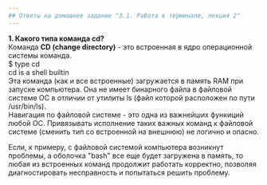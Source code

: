```yaml
---
## Ответы на домашнее задание "3.1. Работа в терминале, лекция 2" 
---
```

                    
<strong>1. Какого типа команда cd?</strong>  
Команда <strong>CD (change directory)</strong> - это встроенная в ядро операционной системы команда.     
$ type cd   
cd is a shell builtin   
Эта команда (как и все встроенные) загружается в память RAM при запуске компьютера. Она не имеет бинарного файла в файловой системе OC в отличии от утилиты ls (файл которой расположен по пути /usr/bin/ls).    
Навигация по файловой системе - это одна из важнейших функиций любой ОС. Привязывать исполнение таких важных команд к файловой системе (сменить тип со встроенной на внешнюю) не логично и опасно.      

Если, к примеру, с файловой системой компьютера возникнут проблемы, а оболочка "bash" все еще будет загружена в память, то любая из встроенных команд продолжит работать корректно, позволяя диагностировать несправность и попытаться решить проблему.      

